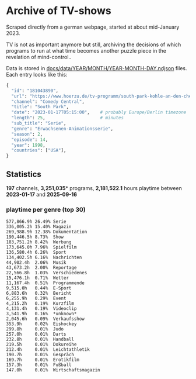 # Archive of TV-shows

Scraped directly from a german webpage, started at about mid-January 2023.

TV is not as important anymore but still, archiving the decisions of which programs to run at what time
becomes another puzzle piece in the revelation of mind-control.. 

Data is stored in [docs/data/YEAR/MONTH/YEAR-MONTH-DAY.ndjson](docs/data/) files. 
Each entry looks like this:

```python
{
  "id": "181043890", 
  "url": "https://www.hoerzu.de/tv-programm/south-park-kohle-an-den-chefkoch/bid_181043890/", 
  "channel": "Comedy Central", 
  "title": "South Park", 
  "date": "2023-01-17T05:15:00",    # probably Europe/Berlin timezone 
  "length": 25,                     # minutes 
  "sub_title": "Serie", 
  "genre": "Erwachsenen-Animationsserie", 
  "season": 2, 
  "episode": 14, 
  "year": 1998, 
  "countries": ["USA"],
}
```

## Statistics

**197** channels, **3,251,035*** programs, **2,181,522.1** hours playtime between **2023-01-17** and **2025-09-16**


### playtime per genre (top 30)

    577,866.9h 26.49% Serie
    336,005.2h 15.40% Magazin
    269,988.9h 12.38% Dokumentation
    190,446.5h 8.73%  Show
    183,751.2h 8.42%  Werbung
    173,645.0h 7.96%  Spielfilm
    136,580.4h 6.26%  Sport
    134,402.5h 6.16%  Nachrichten
    44,902.4h  2.06%  Musik
    43,673.2h  2.00%  Reportage
    22,566.8h  1.03%  Verschiedenes
    15,476.1h  0.71%  Wetter
    11,167.4h  0.51%  Programmende
    9,515.0h   0.44%  E-Sport
    6,883.6h   0.32%  Bericht
    6,255.9h   0.29%  Event
    4,215.2h   0.19%  Kurzfilm
    4,131.4h   0.19%  Videoclip
    3,541.9h   0.16%  *unknown*
    2,045.6h   0.09%  Verkaufsshow
    353.9h     0.02%  Eishockey
    299.8h     0.01%  Judo
    257.0h     0.01%  Darts
    232.8h     0.01%  Handball
    219.5h     0.01%  Dokureihe
    212.4h     0.01%  Leichtathletik
    190.7h     0.01%  Gespräch
    169.7h     0.01%  Erotikfilm
    157.3h     0.01%  Fußball
    147.0h     0.01%  Wirtschaftsmagazin

